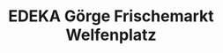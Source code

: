---
title: "EDEKA Görge Frischemarkt Welfenplatz"
url: /braunschweig/edeka-goerge-frischemarkt-welfenplatz/
shop: Supermarkt
---
